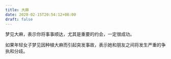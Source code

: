 ```yaml
---
title: 大麻
date: 2020-02-15T20:54:12+08:00
draft: false
---
```


梦见大麻，表示你将事事顺达，尤其是重要的约会，一定很成功。

如果年轻女子梦见因种植大麻而引起突发事故，表示她和朋友之间将发生严重的争执和分歧。

